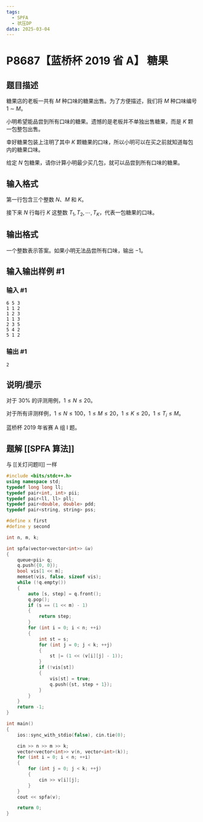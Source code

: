 ```yaml
---
tags:
  - SPFA
  - 状压DP
data: 2025-03-04
---
```

# P8687【蓝桥杯 2019 省 A】 糖果

## 题目描述

糖果店的老板一共有 $M$ 种口味的糖果出售。为了方便描述，我们将 $M$ 种口味编号 $1$ ∼ $M$。

小明希望能品尝到所有口味的糖果。遗憾的是老板并不单独出售糖果，而是 $K$ 颗一包整包出售。

幸好糖果包装上注明了其中 $K$ 颗糖果的口味，所以小明可以在买之前就知道每包内的糖果口味。

给定 $N$ 包糖果，请你计算小明最少买几包，就可以品尝到所有口味的糖果。

## 输入格式

第一行包含三个整数 $N$、$M$ 和 $K$。

接下来 $N$ 行每行 $K$ 这整数 $T_1,T_2, \cdots ,T_K$，代表一包糖果的口味。

## 输出格式

一个整数表示答案。如果小明无法品尝所有口味，输出 $-1$。

## 输入输出样例 #1

### 输入 #1

```
6 5 3
1 1 2
1 2 3
1 1 3
2 3 5
5 4 2
5 1 2
```

### 输出 #1

```
2
```

## 说明/提示

对于 $30\%$ 的评测用例，$1 \le N \le 20$。

对于所有评测样例，$1 \le N \le 100$，$1 \le M \le 20$，$1 \le K \le 20$，$1 \le T_i \le M$。

蓝桥杯 2019 年省赛 A 组 I 题。

## 题解 [[SPFA 算法]]
与 [[关灯问题II]] 一样


```cpp
#include <bits/stdc++.h>
using namespace std;
typedef long long ll;
typedef pair<int, int> pii;
typedef pair<ll, ll> pll;
typedef pair<double, double> pdd;
typedef pair<string, string> pss;

#define x first
#define y second

int n, m, k;

int spfa(vector<vector<int>> &v)
{
    queue<pii> q;
    q.push({0, 0});
    bool vis[1 << m];
    memset(vis, false, sizeof vis);
    while (!q.empty())
    {
        auto [s, step] = q.front();
        q.pop();
        if (s == (1 << m) - 1)
        {
            return step;
        }
        for (int i = 0; i < n; ++i)
        {
            int st = s;
            for (int j = 0; j < k; ++j)
            {
                st |= (1 << (v[i][j] - 1));
            }
            if (!vis[st])
            {
                vis[st] = true;
                q.push({st, step + 1});
            }
        }
    }
    return -1;
}

int main()
{
    ios::sync_with_stdio(false), cin.tie(0);

    cin >> n >> m >> k;
    vector<vector<int>> v(n, vector<int>(k));
    for (int i = 0; i < n; ++i)
    {
        for (int j = 0; j < k; ++j)
        {
            cin >> v[i][j];
        }
    }
    cout << spfa(v);

    return 0;
}

```